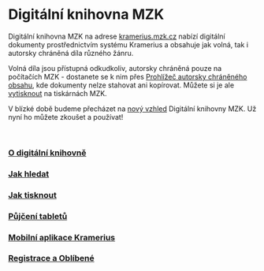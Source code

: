 # Digitální knihovna MZK

Digitální knihovna MZK na adrese <a class="external" href="http://www.kramerius.mzk.cz" target="_blank">kramerius.mzk.cz</a> nabízí digitální dokumenty prostřednictvím systému Kramerius a obsahuje jak volná, tak i autorsky chráněná díla různého žánru.

Volná díla jsou přístupná odkudkoliv, autorsky chráněná pouze na počítačích MZK - dostanete se k nim přes [Prohlížeč autorsky chráněného obsahu](/cs/digitalni-knihovna), kde dokumenty nelze stahovat ani kopírovat. Můžete si je ale [vytisknout](/cs/jak-tisknout) na tiskárnách MZK.

V blízké době budeme přecházet na <a class="external" href="http://www.digitalniknihovna.cz/mzk/" target="_blank">nový vzhled</a> Digitální knihovny MZK. Už nyní ho můžete zkoušet a používat! 

<br>
   
### [O digitální knihovně](/cs/o-digitalni-knihovne)
### [Jak hledat](/cs/jak-hledat)
### [Jak tisknout](/cs/jak-tisknout)
### [Půjčení tabletů](/cs/tablety)
### [Mobilní aplikace Kramerius](/cs/mobilni-aplikace-kramerius)
### [Registrace a Oblíbené](/cs/registrace-a-oblibene)
